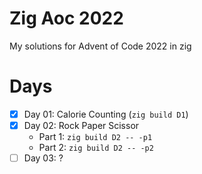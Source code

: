 # Zig Aoc 2022

My solutions for Advent of Code 2022 in zig

# Days

- [x] Day 01: Calorie Counting (`zig build D1`)
- [x] Day 02: Rock Paper Scissor
    - Part 1: `zig build D2 -- -p1`
    - Part 2: `zig build D2 -- -p2`
- [ ] Day 03: ?
